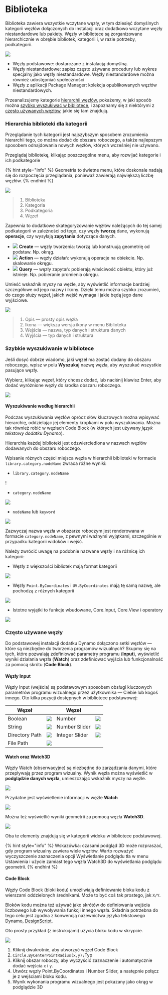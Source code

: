 # Biblioteka

Biblioteka zawiera wszystkie wczytane węzły, w tym dziesięć domyślnych kategorii węzłów dołączonych do instalacji oraz dodatkowo wczytane węzły niestandardowe lub pakiety. Węzły w bibliotece są zorganizowane hierarchicznie w obrębie bibliotek, kategorii i, w razie potrzeby, podkategorii.

![](images/3-2/library-libraryUI.jpg)

* Węzły podstawowe: dostarczane z instalacją domyślną.
* Węzły niestandardowe: zapisz często używane procedury lub wykres specjalny jako węzły niestandardowe. Węzły niestandardowe można również udostępniać społeczności
* Węzły z aplikacji Package Manager: kolekcja opublikowanych węzłów niestandardowych.

Przeanalizujemy kategorie [hierarchii węzłów](3-3\_dynamo\_libraries.md#library-hierarchy-for-categories), pokażemy, w jaki sposób można [szybko wyszukiwać w bibliotece](3-3\_dynamo\_libraries.md#quick-search-in-library), i zapoznamy się z niektórymi z [często używanych węzłów](3-3\_dynamo\_libraries.md#frequently-used-nodes), jakie się tam znajdują.

### Hierarchia biblioteki dla kategorii

Przeglądanie tych kategorii jest najszybszym sposobem zrozumienia hierarchii tego, co można dodać do obszaru roboczego, a także najlepszym sposobem odnajdowania nowych węzłów, których wcześniej nie używano.

Przeglądaj bibliotekę, klikając poszczególne menu, aby rozwijać kategorie i ich podkategorie

{% hint style="info" %} Geometria to świetne menu, które doskonale nadają się do rozpoczęcia przeglądania, ponieważ zawierają największą liczbę węzłów. {% endhint %}

![](images/3-2/library-modifiedandresizelibrarycategories.jpg)

> 1. Biblioteka
> 2. Kategoria
> 3. Podkategoria
> 4. Węzeł

Zapewnia to dodatkowe skategoryzowanie węzłów należących do tej samej podkategorii w zależności od tego, czy węzły **tworzą** dane, wykonują **operacje**, czy wysyłają **zapytania** dotyczące danych.

* ![](images/3-2/userinterface-create.jpg) **Create** — węzły tworzenia: tworzą lub konstruują geometrię od podstaw. Np. okrąg.
* ![](images/3-2/userinterface-action.jpg) **Action** — węzły działań: wykonują operacje na obiekcie. Np. skalowanie okręgu.
* ![](images/3-2/userinterface-query.jpg) **Query** — węzły zapytań: pobierają właściwość obiektu, który już istnieje. Np. pobieranie promienia okręgu.

Umieść wskaźnik myszy na węźle, aby wyświetlić informacje bardziej szczegółowe od jego nazwy i ikony. Dzięki temu można szybko zrozumieć, do czego służy węzeł, jakich wejść wymaga i jakie będą jego dane wyjściowe.

![](images/3-2/userinterface-nodedescription.jpg)

> 1. Opis — prosty opis węzła
> 2. Ikona — większa wersja ikony w menu Biblioteka
> 3. Wejścia — nazwa, typ danych i struktura danych
> 4. Wyjścia — typ danych i struktura

### Szybkie wyszukiwanie w bibliotece

Jeśli dosyć dobrze wiadomo, jaki węzeł ma zostać dodany do obszaru roboczego, wpisz w polu **Wyszukaj** nazwę węzła, aby wyszukać wszystkie pasujące węzły.

Wybierz, klikając węzeł, który chcesz dodać, lub naciśnij klawisz Enter, aby dodać wyróżnione węzły do środka obszaru roboczego.

![](images/3-2/userinterface-search.jpg)

#### Wyszukiwanie według hierarchii

Podczas wyszukiwania węzłów oprócz słów kluczowych można wpisywać hierarchię, oddzielając jej elementy kropkami w polu wyszukiwania. Można tak również robić w węzłach Code Block (w których jest używany _język tekstowy dodatku Dynamo_).

Hierarchia każdej biblioteki jest odzwierciedlona w nazwach węzłów dodawanych do obszaru roboczego.

Wpisanie różnych części miejsca węzła w hierarchii biblioteki w formacie `library.category.nodeName` zwraca różne wyniki:

* `library.category.nodeName`

\![](<images/3-2/library-searchbyhierarchygeometrypointbycoordinates(1) (1).jpg>)

* `category.nodeName`

![](images/3-2/library-searchbyhierarchy2pointbycoordinates.jpg)

* `nodeName` lub `keyword`

![](images/3-2/library-searchbyhierarchy3bycoordinates.jpg)

Zazwyczaj nazwa węzła w obszarze roboczym jest renderowana w formacie `category.nodeName`, z pewnymi ważnymi wyjątkami, szczególnie w przypadku kategorii widoków i wejść.

Należy zwrócić uwagę na podobnie nazwane węzły i na różnicę ich kategorii:

* Węzły z większości bibliotek mają format kategorii

![](images/3-2/library-nodecategorydifferences1.jpg)

* Węzły `Point.ByCoordinates` i `UV.ByCoordinates` mają tę samą nazwę, ale pochodzą z różnych kategorii

![](images/3-2/library-nodecategorydifferences2.jpg)

* Istotne wyjątki to funkcje wbudowane, Core.Input, Core.View i operatory

![](images/3-2/library-nodecategorydifferences3.jpg)

### Często używane węzły

Do podstawowej instalacji dodatku Dynamo dołączono setki węzłów — które są niezbędne do tworzenia programów wizualnych? Skupmy się na tych, które pozwalają zdefiniować parametry programu (**Input**), wyświetlić wyniki działania węzła (**Watch**) oraz zdefiniować wyjścia lub funkcjonalność za pomocą skrótu (**Code Block**).

#### Węzły Input

Węzły Input (wejścia) są podstawowym sposobem obsługi kluczowych parametrów programu wizualnego przez użytkownika — Ciebie lub kogoś innego. Oto kilka pozycji dostępnych w bibliotece podstawowej:

| Węzeł           |                                           | Węzeł           |                                           |
| -------------- | ----------------------------------------- | -------------- | ----------------------------------------- |
| Boolean        | ![](images/3-2/library-boolean.jpg)       | Number         | ![](images/3-2/library-number.jpg)        |
| String         | ![](images/3-2/library-string.jpg)        | Number Slider  | ![](images/3-2/library-numberslider.jpg)  |
| Directory Path | ![](images/3-2/library-directorypath.jpg) | Integer Slider | ![](images/3-2/library-integerslider.jpg) |
| File Path      | ![](images/3-2/library-filepath.jpg)      |                |                                           |

#### Watch oraz Watch3D

Węzły Watch (obserwacyjne) są niezbędne do zarządzania danymi, które przepływają przez program wizualny. Wynik węzła można wyświetlić w **podglądzie danych węzła**, umieszczając wskaźnik myszy na węźle.

![](images/3-2/library-nodepreview.jpg)

Przydatne jest wyświetlenie informacji w węźle **Watch**

![](images/3-2/library-watchnode.jpg)

Można też wyświetlić wyniki geometrii za pomocą węzła **Watch3D**.

![](images/3-2/library-watch3dnode.gif)

Oba te elementy znajdują się w kategorii widoku w bibliotece podstawowej.

{% hint style="info" %} Wskazówka: czasami podgląd 3D może rozpraszać, gdy program wizualny zawiera wiele węzłów. Warto rozważyć wyczyszczenie zaznaczenia opcji Wyświetlanie podglądu tła w menu Ustawienia i użycie zamiast tego węzła Watch3D do wyświetlania podglądu geometrii. {% endhint %}

#### Code Block

Węzły Code Block (bloki kodu) umożliwiają definiowanie bloku kodu z wierszami oddzielonych średnikami. Może to być coś tak prostego, jak `X/Y`.

Bloków kodu można też używać jako skrótów do definiowania wejścia liczbowego lub wywoływania funkcji innego węzła. Składnia potrzebna do tego celu jest zgodna z konwencją nazewnictwa języka tekstowego Dynamo, [DesignScript](../coding-in-dynamo/7\_code-blocks-and-design-script/7-2\_design-script-syntax.md).

Oto prosty przykład (z instrukcjami) użycia bloku kodu w skrypcie.

![](images/3-2/library-codeblockdemo.gif)

1. Kliknij dwukrotnie, aby utworzyć węzeł Code Block
2. `Circle.ByCenterPointRadius(x,y);`Typ
3. Kliknij obszar roboczy, aby wyczyścić zaznaczenie i automatycznie dodać wejścia `x` i `y`.
4. Utwórz węzły Point.ByCoordinates i Number Slider, a następnie połącz je z wejściami bloku kodu.
5. Wynik wykonania programu wizualnego jest pokazany jako okrąg w podglądzie 3D
